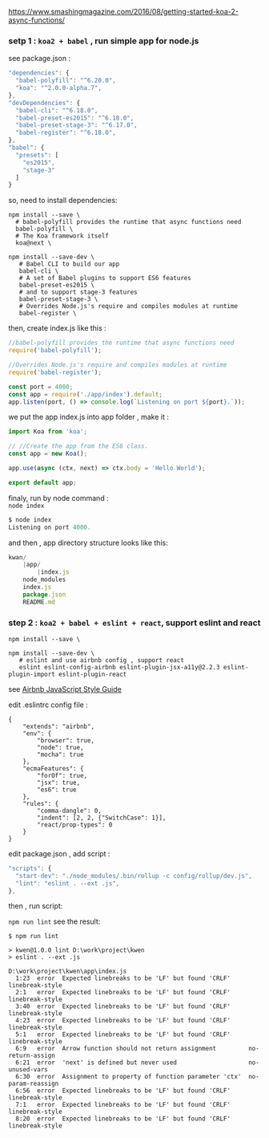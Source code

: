 https://www.smashingmagazine.com/2016/08/getting-started-koa-2-async-functions/

###  setp 1 : `koa2 + babel` , run simple app for node.js

see package.json :
```js
"dependencies": {
  "babel-polyfill": "^6.20.0",
  "koa": "^2.0.0-alpha.7",
},
"devDependencies": {
  "babel-cli": "^6.18.0",
  "babel-preset-es2015": "^6.18.0",
  "babel-preset-stage-3": "^6.17.0",
  "babel-register": "^6.18.0",
},
"babel": {
  "presets": [
    "es2015",
    "stage-3"
  ]
}
```
so, need to install dependencies:

```
npm install --save \
  # babel-polyfill provides the runtime that async functions need
  babel-polyfill \
  # The Koa framework itself
  koa@next \

npm install --save-dev \
   # Babel CLI to build our app
   babel-cli \
   # A set of Babel plugins to support ES6 features
   babel-preset-es2015 \
   # and to support stage-3 features
   babel-preset-stage-3 \
   # Overrides Node.js's require and compiles modules at runtime
   babel-register \
```

then,  create index.js like this :
```js
//babel-polyfill provides the runtime that async functions need
require('babel-polyfill');

//Overrides Node.js's require and compiles modules at runtime
require('babel-register');

const port = 4000;
const app = require('./app/index').default;
app.listen(port, () => console.log(`Listening on port ${port}.`));
```

we put the app index.js into app folder , make it :

```js
import Koa from 'koa';

// //Create the app from the ES6 class.
const app = new Koa();

app.use(async (ctx, next) => ctx.body = 'Hello World');

export default app;
```

finaly, run by node command :  
`node index`

```js
$ node index
Listening on port 4000.
```

and then , app directory structure looks like this:
```js
kwan/
    |app/
        |index.js
    node_modules
    index.js
    package.json
    README.md
```



### step 2 : `koa2 + babel + eslint + react`, support eslint and react


```
npm install --save \

npm install --save-dev \
   # eslint and use airbnb config , support react
   eslint eslint-config-airbnb eslint-plugin-jsx-a11y@2.2.3 eslint-plugin-import eslint-plugin-react

```

see [Airbnb JavaScript Style Guide](https://github.com/airbnb/javascript)

edit .eslintrc config file :
```
{
    "extends": "airbnb",
    "env": {
        "browser": true,
        "node": true,
        "mocha": true
    },
    "ecmaFeatures": {
        "forOf": true,
        "jsx": true,
        "es6": true
    },
    "rules": {
        "comma-dangle": 0,
        "indent": [2, 2, {"SwitchCase": 1}],
        "react/prop-types": 0
    }
}
```

edit package.json , add script :

```js
"scripts": {
  "start-dev": "./node_modules/.bin/rollup -c config/rollup/dev.js",
  "lint": "eslint . --ext .js",
},
```

then , run script:

`npm run lint`  see the result:

```
$ npm run lint

> kwen@1.0.0 lint D:\work\project\kwen
> eslint . --ext .js

D:\work\project\kwen\app\index.js
  1:23  error  Expected linebreaks to be 'LF' but found 'CRLF'     linebreak-style
  2:1   error  Expected linebreaks to be 'LF' but found 'CRLF'     linebreak-style
  3:40  error  Expected linebreaks to be 'LF' but found 'CRLF'     linebreak-style
  4:23  error  Expected linebreaks to be 'LF' but found 'CRLF'     linebreak-style
  5:1   error  Expected linebreaks to be 'LF' but found 'CRLF'     linebreak-style
  6:9   error  Arrow function should not return assignment         no-return-assign
  6:21  error  'next' is defined but never used                    no-unused-vars
  6:30  error  Assignment to property of function parameter 'ctx'  no-param-reassign
  6:56  error  Expected linebreaks to be 'LF' but found 'CRLF'     linebreak-style
  7:1   error  Expected linebreaks to be 'LF' but found 'CRLF'     linebreak-style
  8:20  error  Expected linebreaks to be 'LF' but found 'CRLF'     linebreak-style

```
